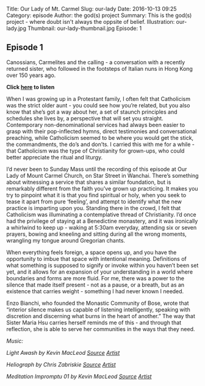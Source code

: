 Title: Our Lady of Mt. Carmel
Slug: our-lady
Date: 2016-10-13 09:25
Category: episode
Author: the god(s) project
Summary: This is the god(s) project - where doubt isn't always the oppsite of belief.
Illustration: our-lady.jpg
Thumbnail: our-lady-thumbnail.jpg
Episode: 1

## Episode 1

Canossians, Carmelites and the calling - a conversation with a recently returned sister, who followed in the footsteps of Italian nuns in Hong Kong over 150 years ago.	

**Click [here](http://programme.rthk.hk/channel/radio/programme.php?name=dab31/p0225_the_gods_project&d=2016-10-13&p=7395&e=381314&m=episode) to listen**

When I was growing up in a Protestant family, I often felt that Catholicism was the strict older aunt - you could see how you’re related, but you also know that she’s got a way about her, a set of staunch principles and schedules she lives by, a perspective that will set you straight.  Contemporary non-denominational services had always been easier to grasp with their pop-inflected hymns, direct testimonies and conversational preaching, while Catholicism seemed to be where you would get the stick, the commandments, the do’s and don’ts.  I carried this with me for a while - that Catholicism was the type of Christianity for grown-ups, who could better appreciate the ritual and liturgy.

I’d never been to Sunday Mass until the recording of this episode at Our Lady of Mount Carmel Church, on Star Street in Wanchai.  There’s something about witnessing a service that shares a similar foundation, but is remarkably different from the faith you’ve grown up practicing.  It makes you try to pinpoint what it is that you find spiritual or holy, when you seek to tease it apart from pure ‘feeling’, and attempt to identify what the new practice is imparting upon you.  Standing there in the crowd, I felt that Catholicism was illuminating a contemplative thread of Christianity.  I’d once had the privilege of staying at a Benedictine monastery, and it was ironically a whirlwind to keep up - waking at 5:30am everyday, attending six or seven prayers, bowing and kneeling and sitting during all the wrong moments, wrangling my tongue around Gregorian chants.

When everything feels foreign, a space opens up, and you have the opportunity to imbue that space with intentional meaning.  Definitions of what something is supposed to signify or invoke within you haven’t been set yet, and it allows for an expansion of your understanding in a world where boundaries and forms are more fluid.  For me, there was a power to the silence that made itself present - not as a pause, or a breath, but as an existence that carries weight - something I had never known I needed.

Enzo Bianchi, who founded the Monastic Community of Bose, wrote that “interior silence makes us capable of listening intelligently, speaking with discretion and discerning what burns in the heart of another.”  The way that Sister Maria Hsu carries herself reminds me of this - and through that reflection, she is able to serve her communities in the ways that they need.






*Music:*

*Light Awash by Kevin MacLeod*
[*Source*](http://incompetech.com/music/royalty-free/index.html?isrc=USUAN1100175) [*Artist*](http://incompetech.com/)

*Heliograph by Chris Zabriskie*
[*Source*](http://chriszabriskie.com/divider/) [*Artist*](http://chriszabriskie.com/)

*Meditation Impromptu 01 by Kevin MacLeod*
[*Source*](http://incompetech.com/music/royalty-free/index.html?isrc=USUAN1100163) [*Artist*](http://incompetech.com/)

